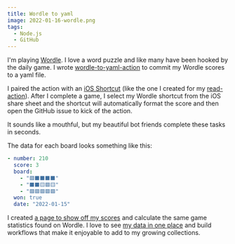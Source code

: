 ```yaml
---
title: Wordle to yaml
image: 2022-01-16-wordle.png
tags:
  - Node.js
  - GitHub
---
```


I'm playing [Wordle](https://www.powerlanguage.co.uk/wordle/). I love a word puzzle and like many have been hooked by the daily game. I wrote [wordle-to-yaml-action](https://github.com/katydecorah/wordle-to-yaml-action) to commit my Wordle scores to a yaml file.

I paired the action with an [iOS Shortcut](https://apps.apple.com/us/app/shortcuts/id915249334) (like the one I created for my [read-action](/code/read/#pair-it-with-an-ios-shortcut)). After I complete a game, I select my Wordle shortcut from the iOS share sheet and the shortcut will automatically format the score and then open the GitHub issue to kick of the action.

It sounds like a mouthful, but my beautiful bot friends complete these tasks in seconds.

The data for each board looks something like this:

```yaml
- number: 210
  score: 3
  board:
    - "🟩⬛⬛⬛⬛"
    - "⬛⬛🟨🟩🟨"
    - "🟩🟩🟩🟩🟩"
  won: true
  date: "2022-01-15"
```

I created [a page to show off my scores](https://katydecorah.com/has/played/#wordle) and calculate the same game statistics found on Wordle. I love to see [my data in one place](https://katydecorah.com/has/) and build workflows that make it enjoyable to add to my growing collections.
